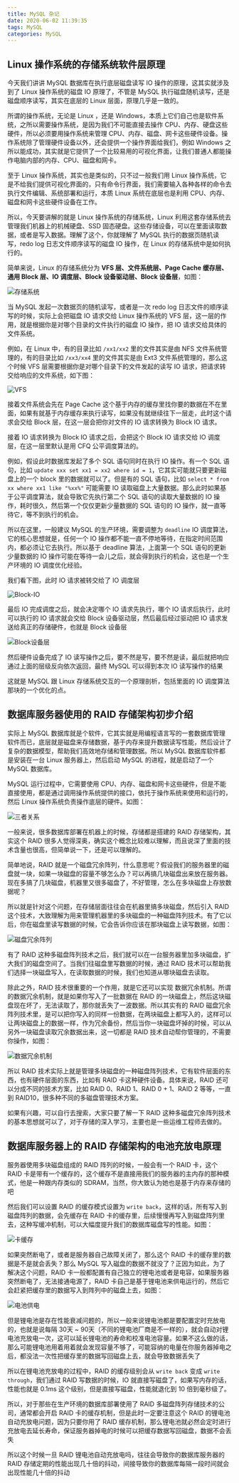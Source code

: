 ```yaml
---
title: MySQL 杂记
date: 2020-06-02 11:39:35
tags: MySQL
categories: MySQL
---
```


## Linux 操作系统的存储系统软件层原理

今天我们讲讲 MySQL 数据库在执行底层磁盘读写 IO 操作的原理，这其实就涉及到了 Linux 操作系统的磁盘 IO 原理了，不管是 MySQL 执行磁盘随机读写，还是磁盘顺序读写，其实在底层的 Linux 层面，原理几乎是一致的。



所谓的操作系统，无论是 Linux ，还是 Windows，本质上它们自己也是软件系统，之所以需要操作系统，是因为我们不可能直接去操作 CPU、内存、硬盘这些硬件，所以必须要用操作系统来管理 CPU、内存、磁盘、网卡这些硬件设备。操作系统除了管理硬件设备以外，还会提供一个操作界面给我们，例如 Windows 之所以能成功，其实就是它提供了一个比较易用的可视化界面，让我们普通人都能操作电脑内部的内存、CPU、磁盘和网卡。



至于 Linux 操作系统，其实也是类似的，只不过一般我们用 Linux 操作系统，它是不给我们提供可视化界面的，只有命令行界面，我们需要输入各种各样的命令去执行文件编辑、系统部署和运行，本质 Linux 系统在底层也是利用 CPU、内存、磁盘和网卡这些硬件设备在工作。



所以，今天要讲解的就是 Linux 操作系统的存储系统，Linux 利用这套存储系统去管理我们机器上的机械硬盘、SSD 固态硬盘。这些存储设备，可以在里面读取数据，或者是写入数据。理解了这个，你就理解了 MySQL 执行的数据页随机读写，redo log 日志文件顺序读写的磁盘 IO 操作，在 Linux 的存储系统中是如何执行的。



简单来说，Linux 的存储系统分为 **VFS 层、文件系统层、Page Cache 缓存层、通用 Block 层、IO 调度层、Block 设备驱动层、Block 设备层**，如图：

![存储系统](MySQL-杂记/存储系统.png)



当 MySQL 发起一次数据页的随机读写，或者是一次 redo log 日志文件的顺序读写的时候，实际上会把磁盘 IO 请求交给 Linux 操作系统的 VFS 层，这一层的作用，就是根据你是对哪个目录的文件执行的磁盘 IO 操作，把 IO 请求交给具体的文件系统。



例如，在 Linux 中，有的目录比如 `/xx1/xx2` 里的文件其实是由 NFS 文件系统管理的，有的目录比如 `/xx3/xx4` 里的文件其实是由 Ext3 文件系统管理的，那么这个时候 VFS 层需要根据你是对哪个目录下的文件发起的读写 IO 请求，把请求转交给响应的文件系统，如下图：

![VFS](MySQL-杂记/VFS.png)



接着文件系统会先在 Page Cache 这个基于内存的缓存里找你要的数据在不在里面，如果有就基于内存缓存来执行读写，如果没有就继续往下一层走，此时这个请求会交给 Block 层，在这一层会把你对文件的 IO 请求转换为 Block IO 请求。



接着 IO 请求转换为 Block IO 请求之后，会把这个 Block IO 请求交给 IO 调度层，在这一层里默认是用 CFQ 公平调度算法的。



例如，假设此时数据库发起了多个 SQL 语句同时在执行 IO 操作。有一个 SQL 语句，比如 `update xxx set xx1 = xx2 where id = 1`，它其实可能就只要更新磁盘上的一个 block 里的数据就可以了。但是有的 SQL 语句，比如 `select * from xx where xx1 like "%xx%"` 可能需要 IO 读取磁盘上大量数据。那么此时如果基于公平调度算法，就会导致它先执行第二个 SQL 语句的读取大量数据的 IO 操作，耗时很久，然后第一个仅仅更新少量数据的 SQL 语句的 IO 操作，就一直等待它，等不到执行的机会。



所以在这里，一般建议 MySQL 的生产环境，需要调整为 `deadline` IO 调度算法，它的核心思想就是，任何一个 IO 操作都不能一直不停地等待，在指定时间范围内，都必须让它去执行。所以基于 deadline 算法，上面第一个 SQL 语句的更新少量数据的 IO 操作可能在等待一会儿之后，就会得到执行的机会，这也是一个生产环境的 IO 调度优化经验。



我们看下图，此时 IO 请求被转交给了 IO 调度层

![Block-IO](MySQL-杂记/Block-IO.png)



最后 IO 完成调度之后，就会决定哪个 IO 请求先执行，哪个 IO 请求后执行，此时可以执行的 IO 请求就会交给 Block 设备驱动层，然后最后经过驱动把 IO 请求发送给真正的存储硬件，也就是 Block 设备层

![Block设备层](MySQL-杂记/Block设备层.png)



然后硬件设备完成了 IO 读写操作之后，要不然是写，要不然是读，最后就把响应通过上面的层级反向依次返回，最终 MySQL 可以得到本次 IO 读写操作的结果



这就是 MySQL 跟 Linux 存储系统交互的一个原理剖析，包括里面的 IO 调度算法那块的一个优化的点。



## 数据库服务器使用的 RAID 存储架构初步介绍

实际上 MySQL 数据库就是个软件，它其实就是用编程语言写的一套数据库管理软件而已，底层就是磁盘来存储数据，基于内存来提升数据读写性能，然后设计了复杂的数据模型，帮助我们高效地存储和管理数据。所以 MySQL 数据库软件都是安装在一台 Linux 服务器上，然后启动 MySQL 的进程，就是启动了一个 MySQL 数据库。



MySQL 运行过程中，它需要使用 CPU、内存、磁盘和网卡这些硬件，但是不能直接使用，都是通过调用操作系统提供的接口，依托于操作系统来使用和运行的，然后 Linux 操作系统负责操作底层的硬件。如图：

![三者关系](MySQL-杂记/三者关系.png)



一般来说，很多数据库部署在机器上的时候，存储都是搭建的 RAID 存储架构，其实这个 RAID 很多人觉得深奥，确实这个概念比较难以理解，而且说深了里面的技术含量也很高，但简单说一下，还是可以理解的。



简单地说，RAID 就是一个磁盘冗余阵列，什么意思呢？假设我们的服务器里的磁盘就一块，如果一块磁盘的容量不够怎么办？可以再搞几块磁盘出来放在服务器。现在多搞了几块磁盘，机器里又很多磁盘了，不好管理，怎么在多块磁盘上存放数据呢？



所以就是针对这个问题，在存储层面往往会在机器里搞多块磁盘，然后引入 RAID 这个技术，大致理解为用来管理机器里的多块磁盘的一种磁盘阵列技术。有了它以后，你在磁盘里读写数据的时候，它会告诉你应该在那块磁盘上读写数据，如图：

![磁盘冗余阵列](MySQL-杂记/磁盘冗余阵列.png)



有了 RAID 这种多磁盘阵列技术之后，我们就可以在一台服务器里加多块磁盘，扩大我们的磁盘空间了。当我们往磁盘里写数据的时候，通过 RAID 技术可以帮助我们选择一块磁盘写入，在读取数据的时候，我们也知道从哪块磁盘去读取。



除此之外，RAID 技术很重要的一个作用，就是它还可以实现 数据冗余机制。所谓的数据冗余机制，就是如果你写入了一批数据在 RAID 的一块磁盘上，然后这块磁盘现在坏了，无法读取了，那你就丢失了一波数据。所以其实有的 RAID 磁盘冗余阵列技术里，是可以把你写入的同样一份数据，在两块磁盘上都写入的，这样可以让两块磁盘上的数据一样，作为冗余备份，然后当你一块磁盘坏掉的时候，可以从另外一块磁盘读取冗余数据出来，这一切都是 RAID 技术自动帮你管理的，不需要你操作，如图：

![数据冗余机制](MySQL-杂记/数据冗余机制.png)



所以 RAID 技术实际上就是管理多块磁盘的一种磁盘阵列技术，它有软件层面的东西，也有硬件层面的东西，比如有 RAID 卡这种硬件设备。具体来说，RAID 还可以分成不同的技术方案，比如 RAID 0、RAID 1、RAID 0 + 1、RAID 2 等等，一直到 RAID10，很多种不同的多磁盘管理技术方案。



如果有兴趣，可以自行去搜索，大家只要了解一下 RAID 这种多磁盘冗余阵列技术的基本思想就可以了，对于存储的深入学习，主要也是一些运维工程师去做的。



## 数据库服务器上的 RAID 存储架构的电池充放电原理

服务器使用多块磁盘组成的 RAID 阵列的时候，一般会有一个 RAID 卡，这个 RAID 卡是带有一个缓存的，这个缓存不是直接用我们的服务器的主内存的那种模式，他是一种跟内存类似的 SDRAM，当然，你大致认为她也是基于内存来存储的吧



然后我们可以设置 RAID 的缓存模式设置为 `write back`，这样的话，所有写入到磁盘阵列的数据，会先缓存在 RAID 卡的缓存里，后续慢慢再写入到磁盘阵列里去，这种写缓冲机制，可以大幅度提升我们的数据库磁盘写的性能。如图：

![卡缓存](MySQL-杂记/卡缓存.png)



如果突然断电了，或者是服务器自己故障关闭了，那么这个 RAID 卡的缓存里的数据是不是就会丢失？那么 MySQL 写入磁盘的数据不就没了？正因为如此，为了解决这个问题，RAID 卡一般都配置有自己独立的锂电池或者是电容，如果服务器突然断电了，无法接通电源了，RAID 卡自己是基于锂电池来供电运行的，然后它会赶紧把缓存里的数据写入到阵列中的磁盘上去，如图：

![电池供电](MySQL-杂记/电池供电.png)



但是锂电池是存在性能衰减问题的，所以一般来说锂电池都是要配置定时充放电的，也就是说每隔 30天 ~ 90天（不同的锂电池厂商是不一样的），就会自动对锂电池充放电一次，这可以延长锂电池的寿命和校准电池容量。如果不这么做的话，那么可能锂电池用着用着就会发现容量不够了，可能容纳的电量在你服务器掉电之后，都没法一次性把缓存里的数据写回磁盘上去，就会导致数据丢失了



所以在锂电池充放电的过程中，RAID 的缓存级别会从 `write back` 变成 `write through`，我们通过 RAID 写数据的时候，IO 就直接写磁盘了，如果写内存的话，性能也就是 0.1ms 这个级别，但是直接写磁盘，性能就退化到 10 倍到毫秒级了。



所以，对于那些在生产环境的数据库部署使用了 RAID 多磁盘阵列存储技术的公司，通常都会开启 RAID 卡的缓存机制，但是此时一定要注意这个 RAID 的锂电池自动充放电问题，因为只要你用了 RAID 缓存机制，那么锂电池就必然会定时进行充放电去延长寿命，保证服务器掉电的时候可以把缓存数据写回磁盘，数据不会丢失



所以这个时候一旦 RAID 锂电池自动充放电吗，往往会导致你的数据库服务器的 RAID 存储定期的性能出现几十倍的抖动，间接导致你的数据库每隔一段时间就会出现性能几十倍的抖动






